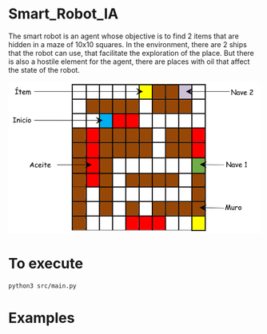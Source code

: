 # Smart_Robot_IA

The smart robot is an agent whose objective is to find 2 items that are
hidden in a maze of 10x10 squares. In the environment, there are 2 ships
that the robot can use, that facilitate the exploration of the place.
But there is also a hostile element for the agent, there are places with
oil that affect the state of the robot.

![Doc Image](img/maze.png)

# To execute

`python3 src/main.py`

# Examples
